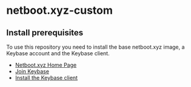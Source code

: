# netboot.xyz-custom

## Install prerequisites

To use this repository you need to install the base netboot.xyz image, a Keybase account and the Keybase client.

* [Netboot.xyz Home Page](https://netboot.xyz/)
* [Join Keybase](https://keybase.io/#_)
* [Install the Keybase client](https://keybase.io/download)
